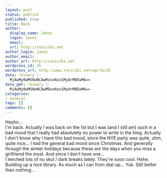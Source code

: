 ```yaml
---
layout: post
status: publish
published: true
title: Back
author:
  display_name: Janos
  login: janos
  email: 
  url: http://rusiczki.net
author_login: janos
author_email: 
author_url: http://rusiczki.net
wordpress_id: 35
wordpress_url: http://www.rusiczki.net/wp/?p=35
date: !binary |-
  MjAwMy0wMS0wNCAwMzoxNzo1MyArMDEwMA==
date_gmt: !binary |-
  MjAwMy0wMS0wNCAwMDoxNzo1MyArMDEwMA==
categories:
- General
tags: []
comments: []
---
```

<p>Heyho...<br />
I'm back. Actually I was back on the 1st but I was (and I still am) such in a bad mood that I really had absolutely no power to write in the blog. Actually I don't know why I have this bad mood, since the NYE party was quite, uhm, quite nice... I had the general bad mood since Christmas. And generally through the winter holidays because these are the days when you miss a girlfriend the most. And since I don't have one...<br />
I leeched lots of nu skul / dark breaks lately. They're sooo cool. Hehe. Building up a nice library. As much as I can from dial-up... Yuk. Still better than nothing...</p>
